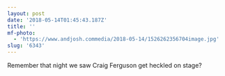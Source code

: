 ```yaml
---
layout: post
date: '2018-05-14T01:45:43.187Z'
title: ''
mf-photo:
  - 'https://www.andjosh.commedia/2018-05-14/1526262356704image.jpg'
slug: '6343'
---
```

Remember that night we saw Craig Ferguson get heckled on stage?

